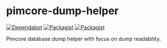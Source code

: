 # pimcore-dump-helper
[![Dependabot](https://badgen.net/badge/Dependabot/enabled/green?icon=dependabot)](https://dependabot.com/) [![Packagist](https://img.shields.io/packagist/v/vintagesucks/pimcore-dump-helper?include_prereleases)](https://packagist.org/packages/vintagesucks/pimcore-dump-helper) [![Packagist](https://img.shields.io/packagist/dt/vintagesucks/pimcore-dump-helper)](https://packagist.org/packages/vintagesucks/pimcore-dump-helper)

Pimcore database dump helper with focus on dump readability.
